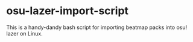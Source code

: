 # osu-lazer-import-script
This is a handy-dandy bash script for importing beatmap packs into osu! lazer on Linux.
